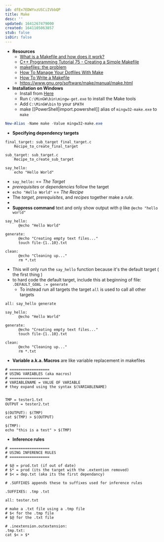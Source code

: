 ```yaml
---
id: dfEx7EDWYxzUSCiIVbbQP
title: Make
desc: ''
updated: 1641267479000
created: 1641105063857
stub: false
isDir: false
---
```


- **Resources**
  - [What is a Makefile and how does it work?](https://opensource.com/article/18/8/what-how-makefile)
  - [C++ Programming Tutorial 75 - Creating a Simple Makefile](https://youtu.be/6Gw1rNyTJWA)
  - [makefiles: the problem](https://calmcode.io/makefiles/the-problem.html)
  - [How To Manage Your Dotfiles With Make](https://youtu.be/aP8eggU2CaU)
  - [How To Write a Makefile](https://youtu.be/TQ7SyYyKXhk)
  - <https://www.gnu.org/software/make/manual/make.html>
- **Installation on Windows**
  - Install from [Here](http://gnuwin32.sourceforge.net/packages/make.htm)
  - Run `C:\MinGW\bin\mingw-get.exe` to install the Make tools
  - Add `C:\MinGW\bin` to your `$PATH`
  - make [[PowerShell|import.powershell]] alias of `mingw32-make.exe` to `make`

```powershell
New-Alias -Name make -Value mingw32-make.exe
```

- **Specifying dependency targets**

```make
final_target: sub_target final_target.c
	Recipe_to_create_final_target

sub_target: sub_target.c
	Recipe_to_create_sub_target
```

```make
say_hello:
	echo "Hello World"
```

- `say_hello:` == _The Target_
- _prerequisites_ or _dependencies_ follow the target
- `echo "Hello World"` == _The Recipe_
- The _target_, _prerequisites_, and _recipes_ together make a _rule_.
-
- **Suppress command** text and only show output with `@` like `@echo "hello world"`

```make
say_hello:
	  @echo "Hello World"

generate:
	  @echo "Creating empty text files..."
	  touch file-{1..10}.txt

clean:
	  @echo "Cleaning up..."
	  rm *.txt
```

- This will only run the `say_hello` function because it's the default target ( the first thing )
- to hard code the default target, include this at beginning of file: `.DEFAULT_GOAL := generate`
  - To instead run all targets the target `all` is used to call all other targets

```make
all: say_hello generate

say_hello:
	  @echo "Hello World"

generate:
	  @echo "Creating empty text files..."
	  touch file-{1..10}.txt

clean:
	  @echo "Cleaning up..."
	  rm *.txt
```

- **Variable a.k.a. Macros** are like variable replacement in makefiles

```make
# ==================
# USING VARIABLES (aka macros)
# ==================
# VARIABLENAME = VALUE OF VARIABLE
# they expand using the syntax $(VARIABLENAME)


TMP = tester1.txt
OUTPUT = tester2.txt

$(OUTPUT): $(TMP)
cat $(TMP) > $(OUTPUT)

$(TMP):
echo "this is a test" > $(TMP)
```

- **Inference rules**

```make
# ==================
# USING INFERENCE RULES
# ==================

# $@ = prod.txt (if out of date)
# $* = prod (its the target with the .extention removed)
# $< = dep.txt (aka its the first dependancy)

# .SUFFIXES appends these to suffixes used for inference rules

.SUFFIXES: .tmp .txt

all: tester.txt

# make a .txt file using a .tmp file
# $< for the .tmp file
# $@ for the .txt file

# .inextension.outextension:
.tmp.txt:
cat $< > $*
```
